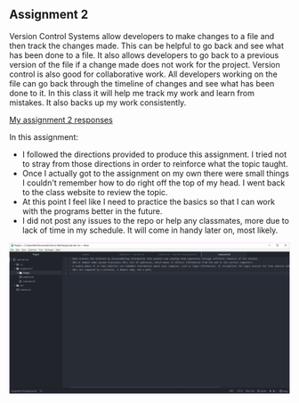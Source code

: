 ## Assignment 2

Version Control Systems allow developers to make changes to a file and then track the changes made. This can be helpful to go back and see what has been done to a file. It also allows developers to go back to a previous version of the file if a change made does not work for the project. Version control is also good for collaborative work. All developers working on the file can go back through the timeline of changes and see what has been done to it. In this class it will help me track my work and learn from mistakes. It also backs up my work consistently.

[My assignment 2 responses](./responses.txt)

In this assignment:
- I followed the directions provided to produce this assignment. I tried not to stray from those directions in order to reinforce what the topic taught.
- Once I actually got to the assignment on my own there were small things I couldn't remember how to do right off the top of my head. I went back to the class website to review the topic.
- At this point I feel like I need to practice the basics so that I can work with the programs better in the future.
- I did not post any issues to the repo or help any classmates, more due to lack of time in my schedule. It will come in handy later on, most likely.

![Assignment 2 screenshot](./images/assignment2screenshot.png)

